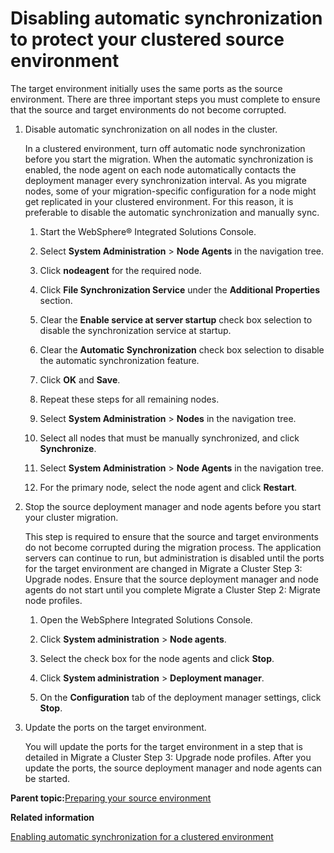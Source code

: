 # Disabling automatic synchronization to protect your clustered source environment

The target environment initially uses the same ports as the source environment. There are three important steps you must complete to ensure that the source and target environments do not become corrupted.

1.  Disable automatic synchronization on all nodes in the cluster.

    In a clustered environment, turn off automatic node synchronization before you start the migration. When the automatic synchronization is enabled, the node agent on each node automatically contacts the deployment manager every synchronization interval. As you migrate nodes, some of your migration-specific configuration for a node might get replicated in your clustered environment. For this reason, it is preferable to disable the automatic synchronization and manually sync.

    1.  Start the WebSphere® Integrated Solutions Console.

    2.  Select **System Administration** \> **Node Agents** in the navigation tree.

    3.  Click **nodeagent** for the required node.

    4.  Click **File Synchronization Service** under the **Additional Properties** section.

    5.  Clear the **Enable service at server startup** check box selection to disable the synchronization service at startup.

    6.  Clear the **Automatic Synchronization** check box selection to disable the automatic synchronization feature.

    7.  Click **OK** and **Save**.

    8.  Repeat these steps for all remaining nodes.

    9.  Select **System Administration** \> **Nodes** in the navigation tree.

    10. Select all nodes that must be manually synchronized, and click **Synchronize**.

    11. Select **System Administration** \> **Node Agents** in the navigation tree.

    12. For the primary node, select the node agent and click **Restart**.

2.  Stop the source deployment manager and node agents before you start your cluster migration.

    This step is required to ensure that the source and target environments do not become corrupted during the migration process. The application servers can continue to run, but administration is disabled until the ports for the target environment are changed in Migrate a Cluster Step 3: Upgrade nodes. Ensure that the source deployment manager and node agents do not start until you complete Migrate a Cluster Step 2: Migrate node profiles.

    1.  Open the WebSphere Integrated Solutions Console.

    2.  Click **System administration** \> **Node agents**.

    3.  Select the check box for the node agents and click **Stop**.

    4.  Click **System administration** \> **Deployment manager**.

    5.  On the **Configuration** tab of the deployment manager settings, click **Stop**.

3.  Update the ports on the target environment.

    You will update the ports for the target environment in a step that is detailed in Migrate a Cluster Step 3: Upgrade node profiles. After you update the ports, the source deployment manager and node agents can be started.


**Parent topic:**[Preparing your source environment](../migrate/mig_t_premig_tasks.md)

**Related information**  


[Enabling automatic synchronization for a clustered environment](../migrate/mig_enable_auto-sync.md)

